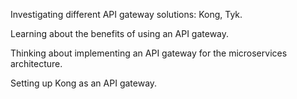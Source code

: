 Investigating different API gateway solutions: Kong, Tyk.

Learning about the benefits of using an API gateway.

Thinking about implementing an API gateway for the microservices architecture.

Setting up Kong as an API gateway.